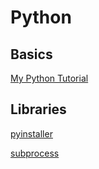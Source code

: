 # Python

## Basics

[My Python Tutorial](https://github.com/Leoni71/Python/wiki/My-Python-Tutorial)

## Libraries

[pyinstaller](https://github.com/Leoni71/Python/wiki/pyinstaller)

[subprocess](https://github.com/Leoni71/Python/wiki/subprocess)

